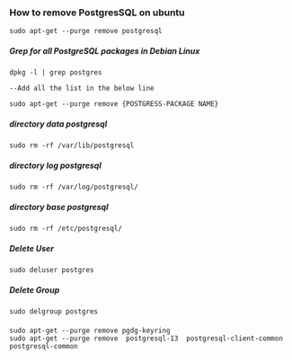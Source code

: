 ### How to remove PostgresSQL on ubuntu

    sudo apt-get --purge remove postgresql

##### Grep for all PostgreSQL packages in Debian Linux

    dpkg -l | grep postgres
    
    --Add all the list in the below line

    sudo apt-get --purge remove {POSTGRESS-PACKAGE NAME}

##### directory data postgresql

    sudo rm -rf /var/lib/postgresql

##### directory log postgresql

    sudo rm -rf /var/log/postgresql/

##### directory base postgresql

    sudo rm -rf /etc/postgresql/

##### Delete User

    sudo deluser postgres

##### Delete Group

    sudo delgroup postgres

####
    sudo apt-get --purge remove pgdg-keyring 
    sudo apt-get --purge remove  postgresql-13  postgresql-client-common postgresql-common
